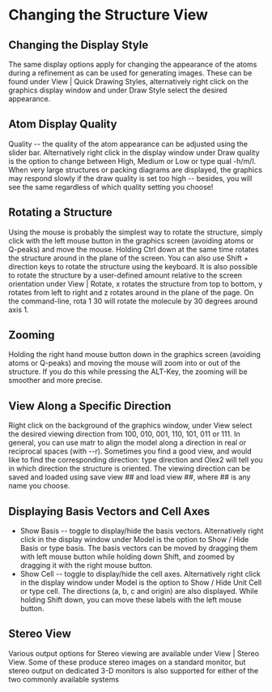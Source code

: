 # Changing the Structure View
## Changing the Display Style
The same display options apply for changing the appearance of the atoms during a refinement as can be used for generating images. These can be found under View | Quick Drawing Styles, alternatively right click on the graphics display window and under Draw Style select the desired appearance. 
## Atom Display Quality
Quality -- the quality of the atom appearance can be adjusted using the slider bar. Alternatively right click in the display window under Draw quality is the option to change between High, Medium or Low or type qual -h/m/l. When very large structures or packing diagrams are displayed, the graphics may respond slowly if the draw quality is set too high -- besides, you will see the same regardless of which quality setting you choose!
## Rotating a Structure
Using the mouse is probably the simplest way to rotate the structure, simply click with the left mouse button in the graphics screen (avoiding atoms or Q-peaks) and move the mouse. Holding Ctrl down at the same time rotates the structure around in the plane of the screen. You can also use Shift + direction keys to rotate the structure using the keyboard.
It is also possible to rotate the structure by a user-defined amount relative to the screen orientation under View | Rotate, x rotates the structure from top to bottom, y rotates from left to right and z rotates around in the plane of the page. On the command-line, rota 1 30 will rotate the molecule by 30 degrees around axis 1.
## Zooming 
Holding the right hand mouse button down in the graphics screen (avoiding atoms or Q-peaks) and moving the mouse will zoom into or out of the structure. If you do this while pressing the ALT-Key, the zooming will be smoother and more precise.
## View Along a Specific Direction
Right click on the background of the graphics window, under View select the desired viewing direction from 100, 010, 001, 110, 101, 011 or 111.
In general, you can use matr to align the model along a direction in real or reciprocal spaces (with --r). Sometimes you find a good view, and would like to find the corresponding direction: type direction and Olex2 will tell you in which direction the structure is oriented.
The viewing direction can be saved and loaded using save view ## and load view ##, where ## is any name you choose. 
## Displaying Basis Vectors and Cell Axes
- Show Basis -- toggle to display/hide the basis vectors. Alternatively right click in the display window under Model is the option to Show / Hide Basis or type basis. The basis vectors can be moved by dragging them with left mouse button while holding down Shift, and zoomed by dragging it with the right mouse button.
- Show Cell -- toggle to display/hide the cell axes. Alternatively right click in the display window under Model is the option to Show / Hide Unit Cell or type cell. The directions (a, b, c and origin) are also displayed. While holding Shift down, you can move these labels with the left mouse button.
## Stereo View
Various output options for Stereo viewing are available under View | Stereo View. Some of these produce stereo images on a standard monitor, but stereo output on dedicated 3-D monitors is also supported for either of the two commonly available systems
